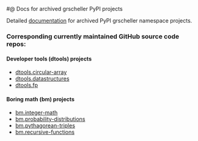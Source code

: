 #@ Docs for archived grscheller PyPI projects

Detailed
[documentation](https://grscheller.github.io/grscheller-pypi-namespace-docs/)
for archived PyPI grscheller namespace projects.

### Corresponding currently maintained GitHub source code repos:

#### Developer tools (dtools) projects

* [dtools.circular-array](https://github.com/grscheller/circular-array)
* [dtools.datastructures](https://github.com/grscheller/datastructures)
* [dtools.fp](https://github.com/grscheller/fp)

#### Boring math (bm) projects

* [bm.integer-math](https://github.com/grscheller/bm-integer-math)
* [bm.probability-distributions](https://github.com/grscheller/bm-probability-distributions)
* [bm.pythagorean-triples](https://github.com/grscheller/bm-pythagorean-triples)
* [bm.recursive-functions](https://github.com/grscheller/bm-recursive-functions)

